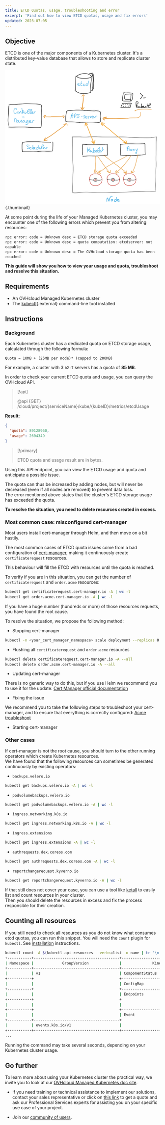 ```yaml
---
title: ETCD Quotas, usage, troubleshooting and error
excerpt: 'Find out how to view ETCD quotas, usage and fix errors'
updated: 2023-07-05
---
```



## Objective

ETCD is one of the major components of a Kubernetes cluster. It's a distributed key-value database that allows to store and replicate cluster state.

![Kubernetes components](images/kube-components-schema.png){.thumbnail}

At some point during the life of your Managed Kubernetes cluster, you may encounter one of the following errors which prevent you from altering resources:

```log
rpc error: code = Unknown desc = ETCD storage quota exceeded
rpc error: code = Unknown desc = quota computation: etcdserver: not capable
rpc error: code = Unknown desc = The OVHcloud storage quota has been reached
```

**This guide will show you how to view your usage and quota, troubleshoot and resolve this situation.**

## Requirements

- An OVHcloud Managed Kubernetes cluster
- The [kubectl](https://kubernetes.io/docs/reference/kubectl/overview/){.external} command-line tool installed

## Instructions

### Background

Each Kubernetes cluster has a dedicated quota on ETCD storage usage, calculated through the following formula:

```
Quota = 10MB + (25MB per node)* (capped to 200MB)
```

For example, a cluster with 3 `b2-7` servers has a quota of __85 MB__.

In order to check your current ETCD quota and usage, you can query the OVHcloud API.

> [!api]
>
> @api {GET} /cloud/project/{serviceName}/kube/{kubeID}/metrics/etcdUsage
>

**Result:**

```json
{
  "quota": 89128960,
  "usage": 2604349
}
```

> [!primary]
>
> ETCD quota and usage result are in bytes.

Using this API endpoint, you can view the ETCD usage and quota and anticipate a possible issue.

The quota can thus be increased by adding nodes, but will never be decreased (even if all nodes are removed) to prevent data loss.  
The error mentioned above states that the cluster's ETCD storage usage has exceeded the quota.

**To resolve the situation, you need to delete resources created in excess.**

### Most common case: misconfigured cert-manager

Most users install cert-manager through Helm, and then move on a bit hastily.

The most common cases of ETCD quota issues come from a bad configuration of [cert-manager](https://cert-manager.io/docs/), making it continuously create `certificaterequest` resources.

This behaviour will fill the ETCD with resources until the quota is reached.

To verify if you are in this situation, you can get the number of `certificaterequest` and `order.acme` resources:

```bash
kubectl get certificaterequest.cert-manager.io -A | wc -l
kubectl get order.acme.cert-manager.io -A | wc -l
```

If you have a huge number (hundreds or more) of those resources requests, you have found the root cause.

To resolve the situation, we propose the following method:

- Stopping cert-manager

```bash
kubectl -n <your_cert_manager_namespace> scale deployment --replicas 0 cert-manager
```

- Flushing all `certificaterequest` and `order.acme` resources

```bash
kubectl delete certificaterequest.cert-manager.io -A --all
kubectl delete order.acme.cert-manager.io -A --all
```

- Updating cert-manager

There is no generic way to do this, but if you use Helm we recommend you to use it for the update: [Cert Manager official documentation](https://cert-manager.io/docs/installation/kubernetes/)

- Fixing the issue

We recommend you to take the following steps to troubleshoot your cert-manager, and to ensure that everything is correctly configured: [Acme troubleshoot](https://cert-manager.io/docs/faq/acme/)

- Starting cert-manager

### Other cases

If cert-manager is not the root cause, you should turn to the other running operators which create Kubernetes resources.  
We have found that the following resources can sometimes be generated continuously by existing operators:

- `backups.velero.io`

```bash
kubectl get backups.velero.io -A | wc -l
```

- `podvolumebackups.velero.io`

```bash
kubectl get podvolumebackups.velero.io -A | wc -l
```

- `ingress.networking.k8s.io`

```bash
kubectl get ingress.networking.k8s.io -A | wc -l
```

- `ingress.extensions`

```bash
kubectl get ingress.extensions -A | wc -l
```

- `authrequests.dex.coreos.com`

```bash
kubectl get authrequests.dex.coreos.com -A | wc -l
```

- `reportchangerequest.kyverno.io`

```bash
kubectl get reportchangerequest.kyverno.io -A | wc -l
```

If that still does not cover your case, you can use a tool like [ketall](https://github.com/corneliusweig/ketall) to easily list and count resources in your cluster.  
Then you should delete the resources in excess and fix the process responsible for their creation.

## Counting all resources

If you still need to check all resources as you do not know what consumes etcd quotas, you can run this snippet.
You will need the `count` plugin for `kubectl`. See [installation](https://github.com/chenjiandongx/kubectl-count#-installation) instructions.

```bash
kubectl count -A $(kubectl api-resources --verbs=list -o name | tr '\n' ',')
+-----------+---------------------------------------+--------------------------------+-------+
| Namespace |             GroupVersion              |              Kind              | Count |
+-----------+---------------------------------------+--------------------------------+-------+
|           | v1                                    | ComponentStatus                |     3 |
+-----------+                                       +--------------------------------+-------+
|           |                                       | ConfigMap                      |    78 |
+-----------+                                       +--------------------------------+-------+
|           |                                       | Endpoints                      |    44 |
+-----------+                                       +                                +       +
|           |                                       |                                |       |
+-----------+                                       +--------------------------------+-------+
|           |                                       | Event                          |    40 |
+-----------+---------------------------------------+                                +       +
|           | events.k8s.io/v1                      |                                |       |
+-----------+---------------------------------------+--------------------------------+-------+
...
```

Running the command may take several seconds, depending on your Kubernetes cluster usage.

## Go further

To learn more about using your Kubernetes cluster the practical way, we invite you to look at our [OVHcloud Managed Kubernetes doc site](/products/public-cloud-containers-orchestration-managed-kubernetes-k8s).

- If you need training or technical assistance to implement our solutions, contact your sales representative or click on [this link](https://www.ovhcloud.com/en-ie/professional-services/) to get a quote and ask our Professional Services experts for assisting you on your specific use case of your project.

- Join our [community of users](https://community.ovh.com/en/).
